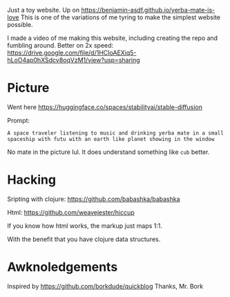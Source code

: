 Just a toy website.
Up on https://benjamin-asdf.github.io/yerba-mate-is-love
This is one of the variations of me tyring to make the simplest website possible.

I made a video of me making this website, including creating the repo and fumbling around.
Better on 2x speed:
https://drive.google.com/file/d/1HCIoAEXiq5-hLoO4ap0hXSdcv8oqVzM1/view?usp=sharing

# Picture

Went here
https://huggingface.co/spaces/stabilityai/stable-diffusion

Prompt:

```
A space traveler listening to music and drinking yerba mate in a small spaceship with futu with an earth like planet showing in the window
```

No mate in the picture lul.
It does understand something like `cub` better.



# Hacking

Sripting with clojure: https://github.com/babashka/babashka

Html: https://github.com/weavejester/hiccup

If you know how html works, the markup just maps 1:1.

With the benefit that you have clojure data structures.

# Awknoledgements

Inspired by https://github.com/borkdude/quickblog Thanks, Mr. Bork
